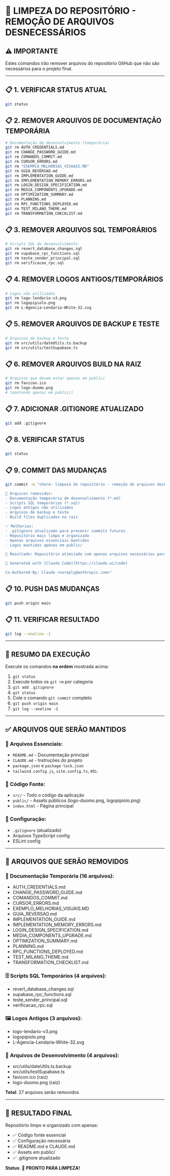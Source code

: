 # 🧹 LIMPEZA DO REPOSITÓRIO - REMOÇÃO DE ARQUIVOS DESNECESSÁRIOS

## ⚠️ **IMPORTANTE**
Estes comandos irão remover arquivos do repositório GitHub que não são necessários para o projeto final.

---

## 📋 **1. VERIFICAR STATUS ATUAL**
```bash
git status
```

## 📋 **2. REMOVER ARQUIVOS DE DOCUMENTAÇÃO TEMPORÁRIA**
```bash
# Documentação de desenvolvimento (temporária)
git rm AUTH_CREDENTIALS.md
git rm CHANGE_PASSWORD_GUIDE.md
git rm COMANDOS_COMMIT.md
git rm CURSOR_ERRORS.md
git rm "EXEMPLO_MELHORIAS_VISUAIS.MD"
git rm GUIA_REVERSAO.md
git rm IMPLEMENTATION_GUIDE.md
git rm IMPLEMENTATION_MEMORY_ERRORS.md
git rm LOGIN_DESIGN_SPECIFICATION.md
git rm MEDIA_COMPONENTS_UPGRADE.md
git rm OPTIMIZATION_SUMMARY.md
git rm PLANNING.md
git rm RPC_FUNCTIONS_DEPLOYED.md
git rm TEST_MILANO_THEME.md
git rm TRANSFORMATION_CHECKLIST.md
```

## 📋 **3. REMOVER ARQUIVOS SQL TEMPORÁRIOS**
```bash
# Scripts SQL de desenvolvimento
git rm revert_database_changes.sql
git rm supabase_rpc_functions.sql
git rm teste_sender_principal.sql
git rm verificacao_rpc.sql
```

## 📋 **4. REMOVER LOGOS ANTIGOS/TEMPORÁRIOS**
```bash
# Logos não utilizados
git rm logo-lendario-v3.png
git rm logopipiolo.png
git rm L-Agencia-Lendaria-White-32.svg
```

## 📋 **5. REMOVER ARQUIVOS DE BACKUP E TESTE**
```bash
# Arquivos de backup e teste
git rm src/utils/dateUtils.ts.backup
git rm src/utils/testSupabase.ts
```

## 📋 **6. REMOVER ARQUIVOS BUILD NA RAIZ**
```bash
# Arquivos que devem estar apenas em public/
git rm favicon.ico
git rm logo-duomo.png
# (mantendo apenas em public/)
```

## 📋 **7. ADICIONAR .GITIGNORE ATUALIZADO**
```bash
git add .gitignore
```

## 📋 **8. VERIFICAR STATUS**
```bash
git status
```

## 📋 **9. COMMIT DAS MUDANÇAS**
```bash
git commit -m "chore: limpeza do repositório - remoção de arquivos desnecessários

🧹 Arquivos removidos:
- Documentação temporária de desenvolvimento (*.md)
- Scripts SQL temporários (*.sql)
- Logos antigos não utilizados
- Arquivos de backup e teste
- Build files duplicados na raiz

✅ Melhorias:
- .gitignore atualizado para prevenir commits futuros
- Repositório mais limpo e organizado
- Apenas arquivos essenciais mantidos
- Logos mantidos apenas em public/

🎯 Resultado: Repositório otimizado com apenas arquivos necessários para o projeto.

🤖 Generated with [Claude Code](https://claude.ai/code)

Co-Authored-By: Claude <noreply@anthropic.com>"
```

## 📋 **10. PUSH DAS MUDANÇAS**
```bash
git push origin main
```

## 📋 **11. VERIFICAR RESULTADO**
```bash
git log --oneline -1
```

---

## 🎯 **RESUMO DA EXECUÇÃO**

Execute os comandos **na ordem** mostrada acima:

1. `git status`
2. Execute todos os `git rm` por categoria
3. `git add .gitignore`
4. `git status`
5. Cole o comando `git commit` completo
6. `git push origin main`
7. `git log --oneline -1`

---

## ✅ **ARQUIVOS QUE SERÃO MANTIDOS**

### 📁 **Arquivos Essenciais:**
- `README.md` - Documentação principal
- `CLAUDE.md` - Instruções do projeto
- `package.json` e `package-lock.json`
- `tailwind.config.js`, `vite.config.ts`, etc.

### 📁 **Código Fonte:**
- `src/` - Todo o código da aplicação
- `public/` - Assets públicos (logo-duomo.png, logopipiolo.png)
- `index.html` - Página principal

### 📁 **Configuração:**
- `.gitignore` (atualizado)
- Arquivos TypeScript config
- ESLint config

---

## 🧹 **ARQUIVOS QUE SERÃO REMOVIDOS**

### 📝 **Documentação Temporária (16 arquivos):**
- AUTH_CREDENTIALS.md
- CHANGE_PASSWORD_GUIDE.md
- COMANDOS_COMMIT.md
- CURSOR_ERRORS.md
- EXEMPLO_MELHORIAS_VISUAIS.MD
- GUIA_REVERSAO.md
- IMPLEMENTATION_GUIDE.md
- IMPLEMENTATION_MEMORY_ERRORS.md
- LOGIN_DESIGN_SPECIFICATION.md
- MEDIA_COMPONENTS_UPGRADE.md
- OPTIMIZATION_SUMMARY.md
- PLANNING.md
- RPC_FUNCTIONS_DEPLOYED.md
- TEST_MILANO_THEME.md
- TRANSFORMATION_CHECKLIST.md

### 🗄️ **Scripts SQL Temporários (4 arquivos):**
- revert_database_changes.sql
- supabase_rpc_functions.sql
- teste_sender_principal.sql
- verificacao_rpc.sql

### 🖼️ **Logos Antigos (3 arquivos):**
- logo-lendario-v3.png
- logopipiolo.png
- L-Agencia-Lendaria-White-32.svg

### 🔧 **Arquivos de Desenvolvimento (4 arquivos):**
- src/utils/dateUtils.ts.backup
- src/utils/testSupabase.ts
- favicon.ico (raiz)
- logo-duomo.png (raiz)

**Total**: 27 arquivos serão removidos

---

## 🎉 **RESULTADO FINAL**

Repositório limpo e organizado com apenas:
- ✅ Código fonte essencial
- ✅ Configuração necessária  
- ✅ README.md e CLAUDE.md
- ✅ Assets em public/
- ✅ .gitignore atualizado

**Status**: 🧹 **PRONTO PARA LIMPEZA!**